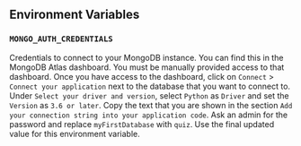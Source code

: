 ## Environment Variables

### `MONGO_AUTH_CREDENTIALS`

Credentials to connect to your MongoDB instance. You can find this in the MongoDB Atlas dashboard. You must be manually provided access to that dashboard. Once you have access to the dashboard, click on `Connect` > `Connect your application` next to the database that you want to connect to. Under `Select your driver and version`, select `Python` as `Driver` and set the `Version` as `3.6 or later`. Copy the text that you are shown in the section `Add your connection string into your application code`. Ask an admin for the password and replace `myFirstDatabase` with `quiz`. Use the final updated value for this environment variable.
